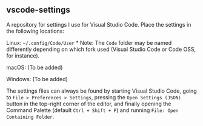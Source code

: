 vscode-settings
---------------

A repository for settings I use for Visual Studio Code. Place the settings in the following locations:

Linux:
	`~/.config/Code/User`
		* Note: The `Code` folder may be named differently depending on which fork used (Visual Studio Code or Code OSS, for instance).

macOS:
	(To be added)

Windows:
	(To be added)

The settings files can always be found by starting Visual Studio Code, going to `File > Preferences > Settings`, pressing the `Open Settings (JSON)` button in the top-right corner of the editor, and finally opening the Command Palette (default `Ctrl + Shift + P`) and running `File: Open Containing Folder`.
